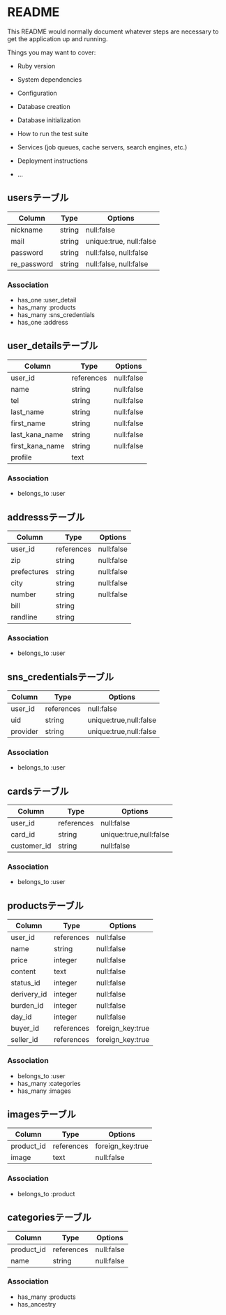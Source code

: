 # README

This README would normally document whatever steps are necessary to get the
application up and running.

Things you may want to cover:

* Ruby version

* System dependencies

* Configuration

* Database creation

* Database initialization

* How to run the test suite

* Services (job queues, cache servers, search engines, etc.)

* Deployment instructions

* ...


## usersテーブル

|Column|Type|Options|
|------|----|-------|
|nickname|string|null:false|
|mail|string|unique:true, null:false|
|password|string|null:false, null:false|
|re_password|string|null:false, null:false|

### Association
- has_one :user_detail
- has_many :products
- has_many :sns_credentials
- has_one :address

## user_detailsテーブル

|Column|Type|Options|
|------|----|-------|
|user_id|references|null:false|
|name|string|null:false|
|tel|string|null:false|
|last_name|string|null:false|
|first_name|string|null:false|
|last_kana_name|string|null:false|
|first_kana_name|string|null:false|
|profile|text||

### Association
- belongs_to :user

## addresssテーブル

|Column|Type|Options|
|------|----|-------|
|user_id|references|null:false|
|zip|string|null:false|
|prefectures|string|null:false|
|city|string|null:false|
|number|string|null:false|
|bill|string||
|randline|string||

### Association
- belongs_to :user

## sns_credentialsテーブル

|Column|Type|Options|
|------|----|-------|
|user_id|references|null:false|
|uid|string|unique:true,null:false|
|provider|string|unique:true,null:false|

### Association
- belongs_to :user

## cardsテーブル

|Column|Type|Options|
|------|----|-------|
|user_id|references|null:false|
|card_id|string|unique:true,null:false|
|customer_id|string|null:false|

### Association
- belongs_to :user

## productsテーブル

|Column|Type|Options|
|------|----|-------|
|user_id|references|null:false|
|name|string|null:false|
|price|integer|null:false|
|content|text|null:false|
|status_id|integer|null:false|
|derivery_id|integer|null:false|
|burden_id|integer|null:false|
|day_id|integer|null:false|
|buyer_id|references|foreign_key:true|
|seller_id|references|foreign_key:true|

### Association
- belongs_to :user
- has_many :categories
- has_many :images

## imagesテーブル

|Column|Type|Options|
|------|----|-------|
|product_id|references|foreign_key:true|
|image|text|null:false|

### Association
- belongs_to :product

## categoriesテーブル

|Column|Type|Options|
|------|----|-------|
|product_id|references|null:false|
|name|string|null:false|

### Association
- has_many :products
- has_ancestry
